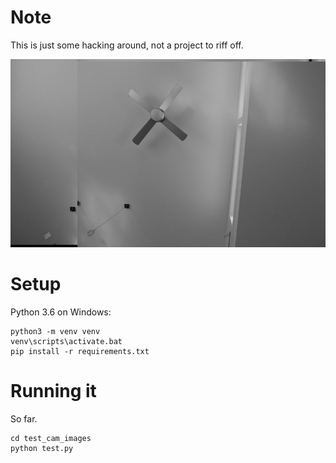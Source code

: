 # Note

This is just some hacking around, not a project to riff off.

![Matches 1](test_cam_images/matches1.png?raw=true "Matches 1")

# Setup

Python 3.6 on Windows:

    python3 -m venv venv
    venv\scripts\activate.bat
    pip install -r requirements.txt

# Running it

So far.

    cd test_cam_images
    python test.py
